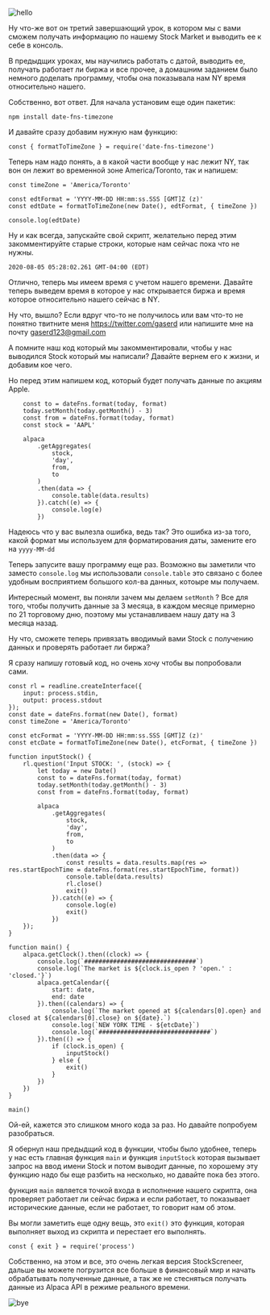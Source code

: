 ![hello](https://media.giphy.com/media/hUEnpmgX9LyzZfK2xV/giphy.gif)

Ну что-же вот он третий завершающий урок, в котором мы с вами сможем получать информацию по нашему Stock Market и выводить ее к себе в консоль.

В предыдщих уроках, мы научились работать с датой, выводить ее, получать работает ли биржа и все прочее, а домашним заданием было немного доделать программу, чтобы она показывала нам NY время относительно нашего.

Собственно, вот ответ. Для начала установим еще один пакетик:
```
npm install date-fns-timezone
```

И давайте сразу добавим нужную нам функцию:
```
const { formatToTimeZone } = require('date-fns-timezone')
```

Теперь нам надо понять, а в какой части вообще у нас лежит NY, так вон он лежит во временной зоне America/Toronto, так и напишем:
```
const timeZone = 'America/Toronto'

const edtFormat = 'YYYY-MM-DD HH:mm:ss.SSS [GMT]Z (z)'
const edtDate = formatToTimeZone(new Date(), edtFormat, { timeZone })

console.log(edtDate)
```

Ну и как всегда, запускайте свой скрипт, желательно перед этим закомментируйте старые строки, которые нам сейчас пока что не нужны.

```
2020-08-05 05:28:02.261 GMT-04:00 (EDT)
```

Отлично, теперь мы имеем время с учетом нашего времени. 
Давайте теперь выведем время в которое у нас открывается биржа и время которое относительно нашего сейчас в NY.

Ну что, вышло? Если вдруг что-то не получилось или вам что-то не понятно твитните меня https://twitter.com/gaserd или напишите мне на почту gaserd123@gmail.com

А помните наш код который мы закомментировали, чтобы у нас выводился Stock который мы написали? Давайте вернем его к жизни, и добавим кое чего.

Но перед этим напишем код, который будет получать данные по акциям Apple.
```
    const to = dateFns.format(today, format)
    today.setMonth(today.getMonth() - 3)
    const from = dateFns.format(today, format)
    const stock = 'AAPL' 

    alpaca
        .getAggregates(
            stock,
            'day',
            from,
            to
        )
        .then(data => {
            console.table(data.results)
        }).catch((e) => {
            console.log(e)
        })
```

Надеюсь что у вас вылезла ошибка, ведь так? Это ошибка из-за того, какой формат мы используем для форматирования даты, замените его на `yyyy-MM-dd`

Теперь запусите вашу программу еще раз. Возможно вы заметили что заместо `console.log` мы использовали `console.table` это связано с более удобным восприятием большого кол-ва данных, котоыре мы получаем.

Интересный момент, вы поняли зачем мы делаем `setMonth` ? Все для того, чтобы получить данные за 3 месяца, в каждом месяце примерно по 21 торговому дню, поэтому мы устанавливаем нашу дату на 3 месяца назад.

Ну что, сможете теперь привязать вводимый вами Stock с получению данных и проверять работает ли биржа?

Я сразу напишу готовый код, но очень хочу чтобы вы попробовали сами.

```
const rl = readline.createInterface({
    input: process.stdin,
    output: process.stdout
});
const date = dateFns.format(new Date(), format)
const timeZone = 'America/Toronto'

const etcFormat = 'YYYY-MM-DD HH:mm:ss.SSS [GMT]Z (z)'
const etcDate = formatToTimeZone(new Date(), etcFormat, { timeZone })

function inputStock() {
    rl.question('Input STOCK: ', (stock) => {
        let today = new Date()
        const to = dateFns.format(today, format)
        today.setMonth(today.getMonth() - 3)
        const from = dateFns.format(today, format)

        alpaca
            .getAggregates(
                stock,
                'day',
                from,
                to
            )
            .then(data => {
                const results = data.results.map(res => res.startEpochTime = dateFns.format(res.startEpochTime, format))
                console.table(data.results)
                rl.close()
                exit()
            }).catch((e) => {
                console.log(e)
                exit()
            })
    });
}

function main() {
    alpaca.getClock().then((clock) => {
        console.log(`###############################`)
        console.log(`The market is ${clock.is_open ? 'open.' : 'closed.'}`)
        alpaca.getCalendar({
            start: date,
            end: date
        }).then((calendars) => {
            console.log(`The market opened at ${calendars[0].open} and closed at ${calendars[0].close} on ${date}.`)
            console.log(`NEW YORK TIME - ${etcDate}`)
            console.log(`###############################`)
        }).then(() => {
            if (clock.is_open) {
                inputStock()
            } else {
                exit()
            }
        })
    })
}

main()
```

Ой-ей, кажется это слишком много кода за раз. Но давайте попробуем разобраться.

Я обернул наш предыдщий код в функции, чтобы было удобнее, теперь у нас есть главная функция `main` и функция `inputStock` которая вызывает запрос на ввод имени Stock и потом выводит данные, по хорошему эту функцию надо бы еще разбить на несколько, но давайте пока без этого.

функция `main` является точкой входа в исполнение нашего скрипта, она проверяет работает ли сейчас биржа и если работает, то показывает исторические данные, если не работает, то говорит нам об этом.

Вы могли заметить еще одну вещь, это `exit()` это функция, которая выполняет выход из скрипта и перестает его выполнять. 
```
const { exit } = require('process')
```

Собственно, на этом и все, это очень легкая версия StockScreneer, дальше вы можете погрузится все больше в финансовый мир и начать обрабатывать полученные данные, а так же не стесняться получать данные из Alpaca API в режиме реального времени.

![bye](https://media.giphy.com/media/3orieStB8OH7lanfGg/giphy.gif)

